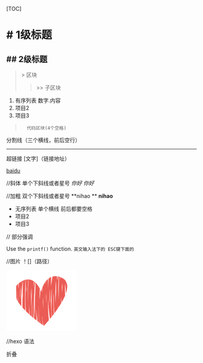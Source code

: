 [TOC]  

# \# 1级标题

## \## 2级标题

> \> 区块 
>> \>> 子区块



1. 有序列表 数字.内容
2. 项目2 
3. 项目3

>       代码区块(4个空格) 
>       


分割线（三个横线，前后空行）

--- 


超链接 [文字]（链接地址）

[baidu](www.baidu.com) 

//斜体 单个下斜线或者星号
_你好_ *你好*

//加粗 双个下斜线或者星号
**nihao ** __nihao__

- 无序列表 单个横线 前后都要空格
- 项目2
- 项目3

// 部分强调

Use the `printf()` function. `英文输入法下的 ESC键下面的`

//图片 ！[]（路径）

![](爱心.png)

//hexo 语法

<!--more-->  折叠









